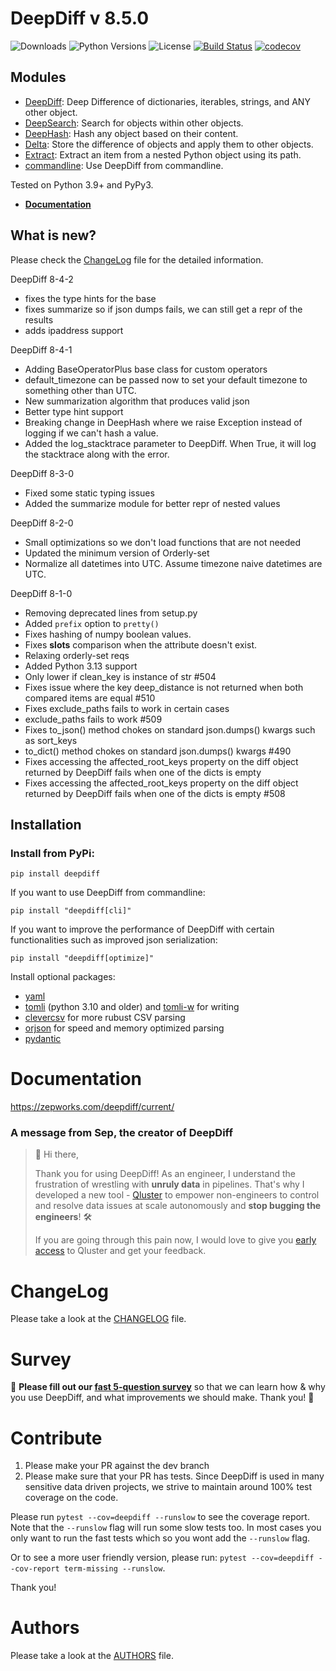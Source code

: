 # DeepDiff v 8.5.0

![Downloads](https://img.shields.io/pypi/dm/deepdiff.svg?style=flat)
![Python Versions](https://img.shields.io/pypi/pyversions/deepdiff.svg?style=flat)
![License](https://img.shields.io/pypi/l/deepdiff.svg?version=latest)
[![Build Status](https://github.com/seperman/deepdiff/workflows/Unit%20Tests/badge.svg)](https://github.com/seperman/deepdiff/actions)
[![codecov](https://codecov.io/gh/seperman/deepdiff/branch/master/graph/badge.svg?token=KkHZ3siA3m)](https://codecov.io/gh/seperman/deepdiff)

## Modules

- [DeepDiff](https://zepworks.com/deepdiff/current/diff.html): Deep Difference of dictionaries, iterables, strings, and ANY other object.
- [DeepSearch](https://zepworks.com/deepdiff/current/dsearch.html): Search for objects within other objects.
- [DeepHash](https://zepworks.com/deepdiff/current/deephash.html): Hash any object based on their content.
- [Delta](https://zepworks.com/deepdiff/current/delta.html): Store the difference of objects and apply them to other objects.
- [Extract](https://zepworks.com/deepdiff/current/extract.html): Extract an item from a nested Python object using its path.
- [commandline](https://zepworks.com/deepdiff/current/commandline.html): Use DeepDiff from commandline.

Tested on Python 3.9+ and PyPy3.

- **[Documentation](https://zepworks.com/deepdiff/8.5.0/)**

## What is new?

Please check the [ChangeLog](CHANGELOG.md) file for the detailed information.

DeepDiff 8-4-2

- fixes the type hints for the base
- fixes summarize so if json dumps fails, we can still get a repr of the results
- adds ipaddress support

DeepDiff 8-4-1

- Adding BaseOperatorPlus base class for custom operators
- default_timezone can be passed now to set your default timezone to something other than UTC.
- New summarization algorithm that produces valid json
- Better type hint support
- Breaking change in DeepHash where we raise Exception instead of logging if we can't hash a value.
- Added the log_stacktrace parameter to DeepDiff. When True, it will log the stacktrace along with the error.

DeepDiff 8-3-0

- Fixed some static typing issues
- Added the summarize module for better repr of nested values

DeepDiff 8-2-0

- Small optimizations so we don't load functions that are not needed
- Updated the minimum version of Orderly-set 
- Normalize all datetimes into UTC. Assume timezone naive datetimes are UTC. 

DeepDiff 8-1-0

- Removing deprecated lines from setup.py
- Added `prefix` option to `pretty()`
- Fixes hashing of numpy boolean values.
- Fixes __slots__ comparison when the attribute doesn't exist.
- Relaxing orderly-set reqs
- Added Python 3.13 support
- Only lower if clean_key is instance of str #504
- Fixes issue where the key deep_distance is not returned when both compared items are equal #510
- Fixes exclude_paths fails to work in certain cases
- exclude_paths fails to work #509
- Fixes to_json() method chokes on standard json.dumps() kwargs such as sort_keys
- to_dict() method chokes on standard json.dumps() kwargs  #490
- Fixes accessing the affected_root_keys property on the diff object returned by DeepDiff fails when one of the dicts is empty
- Fixes accessing the affected_root_keys property on the diff object returned by DeepDiff fails when one of the dicts is empty #508


## Installation

### Install from PyPi:

`pip install deepdiff`

If you want to use DeepDiff from commandline:

`pip install "deepdiff[cli]"`

If you want to improve the performance of DeepDiff with certain functionalities such as improved json serialization:

`pip install "deepdiff[optimize]"`

Install optional packages:
- [yaml](https://pypi.org/project/PyYAML/)
- [tomli](https://pypi.org/project/tomli/) (python 3.10 and older) and [tomli-w](https://pypi.org/project/tomli-w/) for writing
- [clevercsv](https://pypi.org/project/clevercsv/) for more rubust CSV parsing
- [orjson](https://pypi.org/project/orjson/) for speed and memory optimized parsing
- [pydantic](https://pypi.org/project/pydantic/)


# Documentation

<https://zepworks.com/deepdiff/current/>

### A message from Sep, the creator of DeepDiff

> 👋 Hi there,
>
> Thank you for using DeepDiff!
> As an engineer, I understand the frustration of wrestling with **unruly data** in pipelines.
> That's why I developed a new tool - [Qluster](https://qluster.ai/solution) to empower non-engineers to control and resolve data issues at scale autonomously and **stop bugging the engineers**! 🛠️
>
> If you are going through this pain now, I would love to give you [early access](https://www.qluster.ai/try-qluster) to Qluster and get your feedback.


# ChangeLog

Please take a look at the [CHANGELOG](CHANGELOG.md) file.

# Survey

:mega: **Please fill out our [fast 5-question survey](https://forms.gle/E6qXexcgjoKnSzjB8)** so that we can learn how & why you use DeepDiff, and what improvements we should make. Thank you! :dancers:

# Contribute

1. Please make your PR against the dev branch
2. Please make sure that your PR has tests. Since DeepDiff is used in many sensitive data driven projects, we strive to maintain around 100% test coverage on the code.

Please run `pytest --cov=deepdiff --runslow` to see the coverage report. Note that the `--runslow` flag will run some slow tests too. In most cases you only want to run the fast tests which so you wont add the `--runslow` flag.

Or to see a more user friendly version, please run: `pytest --cov=deepdiff --cov-report term-missing --runslow`.

Thank you!

# Authors

Please take a look at the [AUTHORS](AUTHORS.md) file.
